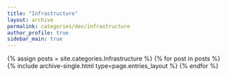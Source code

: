```yaml
---
title: "Infrastructure"
layout: archive
permalink: categories/dev/infrastructure
author_profile: true
sidebar_main: true
---
```



{% assign posts = site.categories.Infrastructure %}
{% for post in posts %} {% include archive-single.html type=page.entries_layout %} {% endfor %}